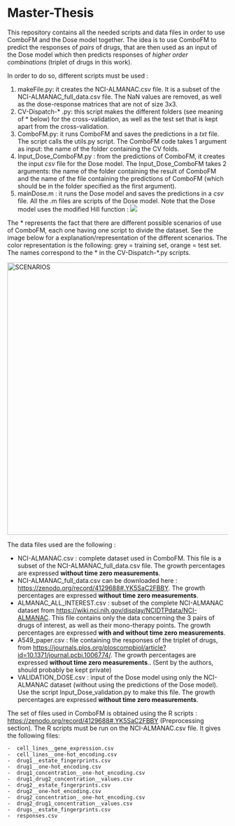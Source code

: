 # Master-Thesis

This repository contains all the needed scripts and data files in order to use ComboFM and the Dose model together. The idea is to use ComboFM to predict the responses of *pairs* of drugs, that are then used as an input of the Dose model which then predicts responses of *higher order combinations* (triplet of drugs in this work). 

In order to do so, different scripts must be used : 
  1) makeFile.py: it creates the NCI-ALMANAC.csv file. It is a subset of the NCI-ALMANAC_full_data.csv file. The NaN values are removed, as well as the dose-response matrices that are not of size 3x3.  
  2) CV-Dispatch-* .py: this script makes the different folders (see meaning of * below) for the cross-validation, as well as the test set that is kept apart from the cross-validation.
  3) ComboFM.py: it runs ComboFM and saves the predictions in a *txt* file. The script calls the utils.py script.
  The ComboFM code takes 1 argument as input: the name of the folder containing the CV folds. 
  5) Input_Dose_ComboFM.py : from the predictions of ComboFM, it creates the input *csv* file for the Dose model.
  The Input_Dose_ComboFM takes 2 arguments: the name of the folder containing the result of ComboFM and the name of the file containing the predictions of ComboFM (which should be in the folder specified as the first argument).
  6) mainDose.m :  it runs the Dose model and saves the predictions in a *csv* file. All the .m files are scripts of the Dose model. Note that the Dose model uses the modified Hill function : <img src="https://render.githubusercontent.com/render/math?math=y(x) = \frac{max(Data)}{1%2B(\frac{x}{a})^b}"> 

The * represents the fact that there are different possible scenarios of use of ComboFM, each one having one script to divide the dataset. See the image below for a explanation/representation of the different scenarios. The color representation is the following: grey = training set, orange = test set. The names correspond to the * in the CV-Dispatch-*.py scripts.

<img width="622" alt="SCENARIOS" src="https://user-images.githubusercontent.com/62287195/119675819-a8d8e000-be3d-11eb-9ac8-6b76b63f47be.png">

The data files used are the following : 

  - NCI-ALMANAC.csv : complete dataset used in ComboFM. This file is a subset of the NCI-ALMANAC_full_data.csv file. The growth percentages are expressed **without time zero measurements**.
  - NCI-ALMANAC_full_data.csv can be downloaded here : https://zenodo.org/record/4129688#.YK5SaC2FBBY. The growth percentages are expressed **without time zero measurements**.
  - ALMANAC_ALL_INTEREST.csv : subset of the complete NCI-ALMANAC dataset from https://wiki.nci.nih.gov/display/NCIDTPdata/NCI-ALMANAC. This file contains only the data concerning the 3 pairs of drugs of interest, as well as their mono-therapy points. The growth percentages are expressed **with and without time zero measurements**.
  - A549_paper.csv : file containing the responses of the triplet of drugs, from https://journals.plos.org/ploscompbiol/article?id=10.1371/journal.pcbi.1006774/. The growth percentages are expressed **without time zero measurements**.. (Sent by the authors, should probably be kept private)
  - VALIDATION_DOSE.csv : input of the Dose model using only the NCI-ALMANAC dataset (without using the predictions of the Dose model). Use the script Input_Dose_validation.py to make this file. The growth percentages are expressed **without time zero measurements**.
 
The set of files used in ComboFM is obtained using the R scripts : https://zenodo.org/record/4129688#.YK5SaC2FBBY (Preprocessing section). The R scripts must be run on the NCI-ALMANAC.csv file. It gives the following files: 
   
    -  cell_lines__gene_expression.csv
    -  cell_lines__one-hot_encoding.csv
    -  drug1__estate_fingerprints.csv
    -  drug1__one-hot_encoding.csv
    -  drug1_concentration__one-hot_encoding.csv
    -  drug1_drug2_concentration__values.csv
    -  drug2__estate_fingerprints.csv
    -  drug2__one-hot_encoding.csv
    -  drug2_concentration__one-hot_encoding.csv
    -  drug2_drug1_concentration__values.csv
    -  drugs__estate_fingerprints.csv
    -  responses.csv

